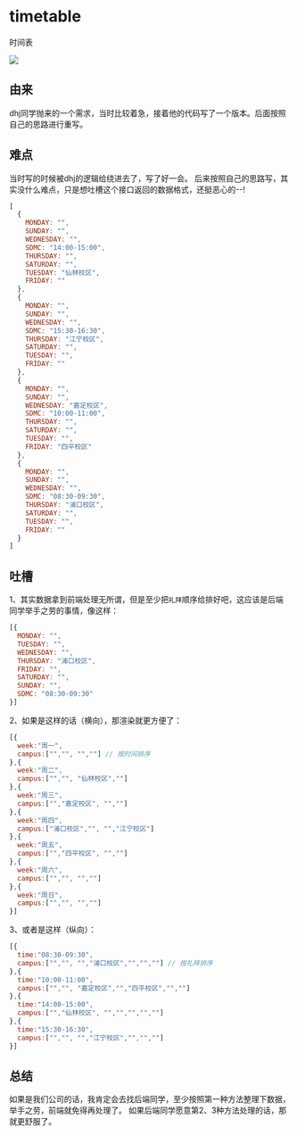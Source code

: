 # timetable
时间表

![](https://cdn.nlark.com/yuque/0/2019/jpeg/378417/1572934532105-assets/web-upload/be920b91-8a3c-479c-89ed-d2901b3f21b5.jpeg)

## 由来
dhj同学抛来的一个需求，当时比较着急，接着他的代码写了一个版本。后面按照自己的思路进行重写。

## 难点
当时写的时候被dhj的逻辑给绕进去了，写了好一会。
后来按照自己的思路写，其实没什么难点，只是想吐槽这个接口返回的数据格式，还挺恶心的--!

```javascript
[
  {
    MONDAY: "",
    SUNDAY: "",
    WEDNESDAY: "",
    SDMC: "14:00-15:00",
    THURSDAY: "",
    SATURDAY: "",
    TUESDAY: "仙林校区",
    FRIDAY: ""
  },
  {
    MONDAY: "",
    SUNDAY: "",
    WEDNESDAY: "",
    SDMC: "15:30-16:30",
    THURSDAY: "江宁校区",
    SATURDAY: "",
    TUESDAY: "",
    FRIDAY: ""
  },
  {
    MONDAY: "",
    SUNDAY: "",
    WEDNESDAY: "嘉定校区",
    SDMC: "10:00-11:00",
    THURSDAY: "",
    SATURDAY: "",
    TUESDAY: "",
    FRIDAY: "四平校区"
  },
  {
    MONDAY: "",
    SUNDAY: "",
    WEDNESDAY: "",
    SDMC: "08:30-09:30",
    THURSDAY: "浦口校区",
    SATURDAY: "",
    TUESDAY: "",
    FRIDAY: ""
  }
]
```
## 吐槽
1、其实数据拿到前端处理无所谓，但是至少把`礼拜`顺序给排好吧，这应该是后端同学举手之劳的事情，像这样：
```javascript
[{
  MONDAY: "",
  TUESDAY: "",
  WEDNESDAY: "",
  THURSDAY: "浦口校区",
  FRIDAY: "",
  SATURDAY: "",
  SUNDAY: "",
  SDMC: "08:30-09:30"
}]
```
2、如果是这样的话（横向），那渲染就更方便了：
```javascript
[{
  week:"周一",
  campus:["","", "",""] // 按时间排序
},{
  week:"周二",
  campus:["","", "仙林校区",""]
},{
  week:"周三",
  campus:["","嘉定校区", "",""]
},{
  week:"周四",
  campus:["浦口校区","", "","江宁校区"]
},{
  week:"周五",
  campus:["","四平校区", "",""]
},{
  week:"周六",
  campus:["","", "",""]
},{
  week:"周日",
  campus:["","", "",""]
}]
```
3、或者是这样（纵向）：
```javascript
[{
  time:"08:30-09:30",
  campus:["","", "","浦口校区","","",""] // 按礼拜排序
},{
  time:"10:00-11:00",
  campus:["","", "嘉定校区","","四平校区","",""]
},{
  time:"14:00-15:00",
  campus:["","仙林校区", "","","","",""]
},{
  time:"15:30-16:30",
  campus:["","", "","江宁校区","","",""]
}]
```
## 总结
如果是我们公司的话，我肯定会去找后端同学，至少按照第一种方法整理下数据，举手之劳，前端就免得再处理了。
如果后端同学愿意第2、3种方法处理的话，那就更舒服了。
